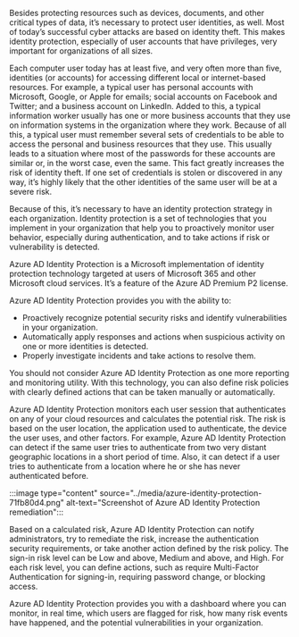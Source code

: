 Besides protecting resources such as devices, documents, and other critical types of data, it’s necessary to protect user identities, as well. Most of today’s successful cyber attacks are based on identity theft. This makes identity protection, especially of user accounts that have privileges, very important for organizations of all sizes.

Each computer user today has at least five, and very often more than five, identities (or accounts) for accessing different local or internet-based resources. For example, a typical user has personal accounts with Microsoft, Google, or Apple for emails; social accounts on Facebook and Twitter; and a business account on LinkedIn. Added to this, a typical information worker usually has one or more business accounts that they use on information systems in the organization where they work. Because of all this, a typical user must remember several sets of credentials to be able to access the personal and business resources that they use. This usually leads to a situation where most of the passwords for these accounts are similar or, in the worst case, even the same. This fact greatly increases the risk of identity theft. If one set of credentials is stolen or discovered in any way, it’s highly likely that the other identities of the same user will be at a severe risk.

Because of this, it’s necessary to have an identity protection strategy in each organization. Identity protection is a set of technologies that you implement in your organization that help you to proactively monitor user behavior, especially during authentication, and to take actions if risk or vulnerability is detected.

Azure AD Identity Protection is a Microsoft implementation of identity protection technology targeted at users of Microsoft 365 and other Microsoft cloud services. It’s a feature of the Azure AD Premium P2 license.

Azure AD Identity Protection provides you with the ability to:

 -  Proactively recognize potential security risks and identify vulnerabilities in your organization.
 -  Automatically apply responses and actions when suspicious activity on one or more identities is detected.
 -  Properly investigate incidents and take actions to resolve them.

You should not consider Azure AD Identity Protection as one more reporting and monitoring utility. With this technology, you can also define risk policies with clearly defined actions that can be taken manually or automatically.

Azure AD Identity Protection monitors each user session that authenticates on any of your cloud resources and calculates the potential risk. The risk is based on the user location, the application used to authenticate, the device the user uses, and other factors. For example, Azure AD Identity Protection can detect if the same user tries to authenticate from two very distant geographic locations in a short period of time. Also, it can detect if a user tries to authenticate from a location where he or she has never authenticated before.

:::image type="content" source="../media/azure-identity-protection-71fb80d4.png" alt-text="Screenshot of Azure AD Identity Protection remediation":::


Based on a calculated risk, Azure AD Identity Protection can notify administrators, try to remediate the risk, increase the authentication security requirements, or take another action defined by the risk policy. The sign-in risk level can be Low and above, Medium and above, and High. For each risk level, you can define actions, such as require Multi-Factor Authentication for signing-in, requiring password change, or blocking access.

Azure AD Identity Protection provides you with a dashboard where you can monitor, in real time, which users are flagged for risk, how many risk events have happened, and the potential vulnerabilities in your organization.
